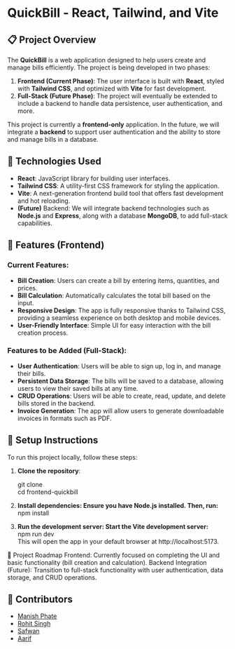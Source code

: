 # QuickBill - React, Tailwind, and Vite

## 📋 Project Overview

The **QuickBill** is a web application designed to help users create and manage bills efficiently. The project is being developed in two phases:
1. **Frontend (Current Phase)**: The user interface is built with **React**, styled with **Tailwind CSS**, and optimized with **Vite** for fast development.
2. **Full-Stack (Future Phase)**: The project will eventually be extended to include a backend to handle data persistence, user authentication, and more.

This project is currently a **frontend-only** application. In the future, we will integrate a **backend** to support user authentication and the ability to store and manage bills in a database.

## 🚀 Technologies Used

- **React**: JavaScript library for building user interfaces.
- **Tailwind CSS**: A utility-first CSS framework for styling the application.
- **Vite**: A next-generation frontend build tool that offers fast development and hot reloading.
- **(Future)** Backend: We will integrate backend technologies such as **Node.js** and **Express**, along with a database **MongoDB**, to add full-stack capabilities.

## 🧩 Features (Frontend)

### Current Features:
- **Bill Creation**: Users can create a bill by entering items, quantities, and prices.
- **Bill Calculation**: Automatically calculates the total bill based on the input.
- **Responsive Design**: The app is fully responsive thanks to Tailwind CSS, providing a seamless experience on both desktop and mobile devices.
- **User-Friendly Interface**: Simple UI for easy interaction with the bill creation process.

### Features to be Added (Full-Stack):
- **User Authentication**: Users will be able to sign up, log in, and manage their bills.
- **Persistent Data Storage**: The bills will be saved to a database, allowing users to view their saved bills at any time.
- **CRUD Operations**: Users will be able to create, read, update, and delete bills stored in the backend.
- **Invoice Generation**: The app will allow users to generate downloadable invoices in formats such as PDF.

## 🔧 Setup Instructions

To run this project locally, follow these steps:

1. **Clone the repository**:

   git clone <repository-url>  
   cd frontend-quickbill

2. **Install dependencies: Ensure you have Node.js installed. Then, run:**  
    npm install

3. **Run the development server: Start the Vite development server:**  
    npm run dev  
This will open the app in your default browser at http://localhost:5173.


📅 Project Roadmap
Frontend: Currently focused on completing the UI and basic functionality (bill creation and calculation).
Backend Integration (Future): Transition to full-stack functionality with user authentication, data storage, and CRUD operations.


## 🤝 Contributors

- [Manish Phate](https://github.com/manishphate)
- [Rohit Singh](https://github.com/ThakurRohitSingh)
- [Safwan](https://github.com/mrsaffu)
- [Aarif]()

